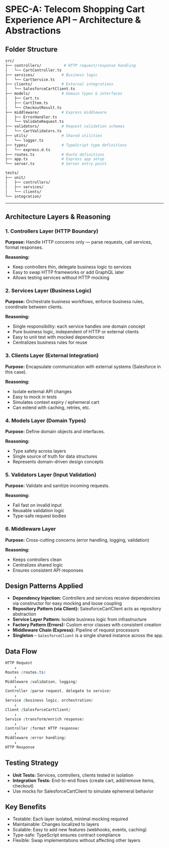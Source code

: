 # SPEC-A: Telecom Shopping Cart Experience API – Architecture & Abstractions

## Folder Structure

```bash
src/
├── controllers/          # HTTP request/response handling
│   └── CartController.ts
├── services/            # Business logic
│   └── CartService.ts
├── clients/             # External integrations
│   └── SalesforceCartClient.ts
├── models/              # Domain types & interfaces
│   ├── Cart.ts
│   ├── CartItem.ts
│   └── CheckoutResult.ts
├── middleware/          # Express middleware
│   ├── ErrorHandler.ts
│   └── ValidateRequest.ts
├── validators/          # Request validation schemas
│   └── CartValidators.ts
├── utils/               # Shared utilities
│   └── logger.ts
├── types/               # TypeScript type definitions
│   └── express.d.ts
├── routes.ts            # Route definitions
├── app.ts               # Express app setup
└── server.ts            # Server entry point

tests/
├── unit/
│   ├── controllers/
│   ├── services/
│   └── clients/
└── integration/
```

---

## Architecture Layers & Reasoning

### 1. Controllers Layer (HTTP Boundary)

**Purpose:** Handle HTTP concerns only — parse requests, call services, format responses.

**Reasoning:**

- Keep controllers thin, delegate business logic to services
- Easy to swap HTTP frameworks or add GraphQL later
- Allows testing services without HTTP mocking

### 2. Services Layer (Business Logic)

**Purpose:** Orchestrate business workflows, enforce business rules, coordinate between clients.

**Reasoning:**

- Single responsibility: each service handles one domain concept
- Pure business logic, independent of HTTP or external clients
- Easy to unit test with mocked dependencies
- Centralizes business rules for reuse

### 3. Clients Layer (External Integration)

**Purpose:** Encapsulate communication with external systems (Salesforce in this case).

**Reasoning:**

- Isolate external API changes
- Easy to mock in tests
- Simulates context expiry / ephemeral cart
- Can extend with caching, retries, etc.

### 4. Models Layer (Domain Types)

**Purpose:** Define domain objects and interfaces.

**Reasoning:**

- Type safety across layers
- Single source of truth for data structures
- Represents domain-driven design concepts

### 5. Validators Layer (Input Validation)

**Purpose:** Validate and sanitize incoming requests.

**Reasoning:**

- Fail fast on invalid input
- Reusable validation logic
- Type-safe request bodies

### 6. Middleware Layer

**Purpose:** Cross-cutting concerns (error handling, logging, validation)

**Reasoning:**

- Keeps controllers clean
- Centralizes shared logic
- Ensures consistent API responses

## Design Patterns Applied

- **Dependency Injection:** Controllers and services receive dependencies via constructor for easy mocking and loose coupling
- **Repository Pattern (via Client):** SalesforceCartClient acts as repository abstraction
- **Service Layer Pattern:** Isolate business logic from infrastructure
- **Factory Pattern (Errors):** Custom error classes with consistent creation
- **Middleware Chain (Express):** Pipeline of request processors
- **Singleton** – `SalesforceClient` is a single shared instance across the app.

## Data Flow

```scss
HTTP Request
    ↓
Routes (routes.ts)
    ↓
Middleware (validation, logging)
    ↓
Controller (parse request, delegate to service)
    ↓
Service (business logic, orchestration)
    ↓
Client (SalesforceCartClient)
    ↓
Service (transform/enrich response)
    ↓
Controller (format HTTP response)
    ↓
Middleware (error handling)
    ↓
HTTP Response
```

## Testing Strategy

- **Unit Tests:** Services, controllers, clients tested in isolation
- **Integration Tests:** End-to-end flows (create cart, add/remove items, checkout)
- Use mocks for SalesforceCartClient to simulate ephemeral behavior

## Key Benefits

- Testable: Each layer isolated, minimal mocking required
- Maintainable: Changes localized to layers
- Scalable: Easy to add new features (webhooks, events, caching)
- Type-safe: TypeScript ensures contract compliance
- Flexible: Swap implementations without affecting other layers

